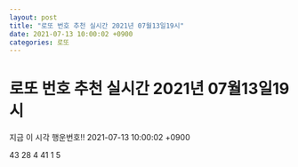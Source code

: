 ```yaml
---
layout: post
title: "로또 번호 추천 실시간 2021년 07월13일19시"
date: 2021-07-13 10:00:02 +0900
categories: 로또
---
```


# 로또 번호 추천 실시간 2021년 07월13일19시

지금 이 시각 행운번호!! 2021-07-13 10:00:02 +0900

 43  28  4  41  1  5 

